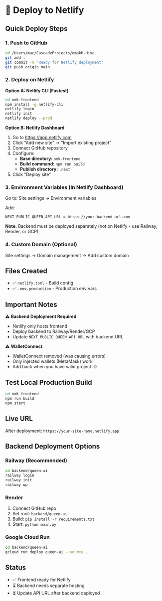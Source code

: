 # 🚀 Deploy to Netlify

## Quick Deploy Steps

### 1. Push to GitHub
```bash
cd /Users/mac/CascadeProjects/omakh-Hive
git add .
git commit -m "Ready for Netlify deployment"
git push origin main
```

### 2. Deploy on Netlify

**Option A: Netlify CLI (Fastest)**
```bash
cd omk-frontend
npm install -g netlify-cli
netlify login
netlify init
netlify deploy --prod
```

**Option B: Netlify Dashboard**
1. Go to https://app.netlify.com
2. Click "Add new site" → "Import existing project"
3. Connect GitHub repository
4. Configure:
   - **Base directory:** `omk-frontend`
   - **Build command:** `npm run build`
   - **Publish directory:** `.next`
5. Click "Deploy site"

### 3. Environment Variables (In Netlify Dashboard)

Go to: Site settings → Environment variables

Add:
```
NEXT_PUBLIC_QUEEN_API_URL = https://your-backend-url.com
```

**Note:** Backend must be deployed separately (not on Netlify - use Railway, Render, or GCP)

### 4. Custom Domain (Optional)

Site settings → Domain management → Add custom domain

## Files Created
- ✅ `netlify.toml` - Build config
- ✅ `.env.production` - Production env vars

## Important Notes

⚠️ **Backend Deployment Required**
- Netlify only hosts frontend
- Deploy backend to Railway/Render/GCP
- Update `NEXT_PUBLIC_QUEEN_API_URL` with backend URL

⚠️ **WalletConnect**
- WalletConnect removed (was causing errors)
- Only injected wallets (MetaMask) work
- Add back when you have valid project ID

## Test Local Production Build
```bash
cd omk-frontend
npm run build
npm start
```

## Live URL
After deployment: `https://your-site-name.netlify.app`

## Backend Deployment Options

### Railway (Recommended)
```bash
cd backend/queen-ai
railway login
railway init
railway up
```

### Render
1. Connect GitHub repo
2. Set root: `backend/queen-ai`
3. Build: `pip install -r requirements.txt`
4. Start: `python main.py`

### Google Cloud Run
```bash
cd backend/queen-ai
gcloud run deploy queen-ai --source .
```

## Status
- ✅ Frontend ready for Netlify
- ⏳ Backend needs separate hosting
- ⏳ Update API URL after backend deployed
